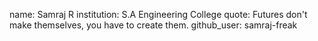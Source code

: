 name: Samraj R
institution: S.A Engineering College
quote: Futures don't make themselves, you have to create them.
github_user: samraj-freak
